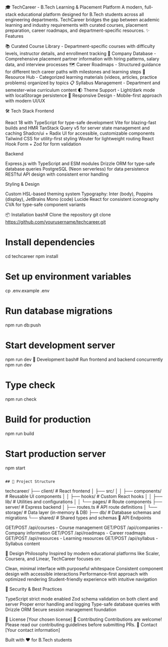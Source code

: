 🎓 TechCareer - B.Tech Learning & Placement Platform
A modern, full-stack educational platform designed for B.Tech students across all engineering departments. TechCareer bridges the gap between academic learning and industry requirements with curated courses, placement preparation, career roadmaps, and department-specific resources.
✨ Features

📚 Curated Course Library - Department-specific courses with difficulty levels, instructor details, and enrollment tracking
🏢 Company Database - Comprehensive placement partner information with hiring patterns, salary data, and interview processes
🗺️ Career Roadmaps - Structured guidance for different tech career paths with milestones and learning steps
📖 Resource Hub - Categorized learning materials (videos, articles, practice problems) organized by topics
📋 Syllabus Management - Department and semester-wise curriculum content
🌓 Theme Support - Light/dark mode with localStorage persistence
📱 Responsive Design - Mobile-first approach with modern UI/UX

🛠️ Tech Stack
Frontend

React 18 with TypeScript for type-safe development
Vite for blazing-fast builds and HMR
TanStack Query v5 for server state management and caching
Shadcn/ui + Radix UI for accessible, customizable components
Tailwind CSS for utility-first styling
Wouter for lightweight routing
React Hook Form + Zod for form validation

Backend

Express.js with TypeScript and ESM modules
Drizzle ORM for type-safe database queries
PostgreSQL (Neon serverless) for data persistence
RESTful API design with consistent error handling

Styling & Design

Custom HSL-based theming system
Typography: Inter (body), Poppins (display), JetBrains Mono (code)
Lucide React for consistent iconography
CVA for type-safe component variants

📦 Installation
bash# Clone the repository
git clone https://github.com/yourusername/techcareer.git

# Install dependencies
cd techcareer
npm install

# Set up environment variables
cp .env.example .env

# Run database migrations
npm run db:push

# Start development server
npm run dev
🚀 Development
bash# Run frontend and backend concurrently
npm run dev

# Type check
npm run check

# Build for production
npm run build

# Start production server
npm start
```

## 📁 Project Structure
```
techcareer/
├── client/              # React frontend
│   ├── src/
│   │   ├── components/  # Reusable UI components
│   │   ├── hooks/       # Custom React hooks
│   │   ├── lib/         # Utilities and configurations
│   │   └── pages/       # Route components
├── server/              # Express backend
│   ├── routes.ts        # API route definitions
│   └── storage/         # Data layer (in-memory & DB)
├── db/                  # Database schemas and migrations
└── shared/              # Shared types and schemas
🎯 API Endpoints

GET/POST /api/courses - Course management
GET/POST /api/companies - Company information
GET/POST /api/roadmaps - Career roadmaps
GET/POST /api/resources - Learning resources
GET/POST /api/syllabus - Syllabus content

🎨 Design Philosophy
Inspired by modern educational platforms like Scaler, Coursera, and Linear, TechCareer focuses on:

Clean, minimal interface with purposeful whitespace
Consistent component design with accessible interactions
Performance-first approach with optimized rendering
Student-friendly experience with intuitive navigation

🔐 Security & Best Practices

TypeScript strict mode enabled
Zod schema validation on both client and server
Proper error handling and logging
Type-safe database queries with Drizzle ORM
Secure session management foundation

📝 License
[Your chosen license]
🤝 Contributing
Contributions are welcome! Please read our contributing guidelines before submitting PRs.
📧 Contact
[Your contact information]

Built with ❤️ for B.Tech students
